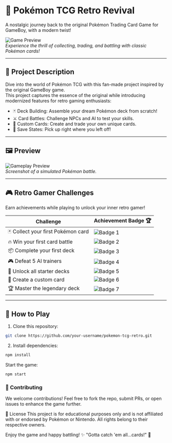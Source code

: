 # 🎴 **Pokémon TCG Retro Revival**

A nostalgic journey back to the original Pokémon Trading Card Game for GameBoy, with a modern twist!

![Game Preview](./assets/preview.png)  
_Experience the thrill of collecting, trading, and battling with classic Pokémon cards!_

---

## 🌟 **Project Description**

Dive into the world of Pokémon TCG with this fan-made project inspired by the original GameBoy game.  
This project captures the essence of the original while introducing modernized features for retro gaming enthusiasts:

- 🃏 Deck Building: Assemble your dream Pokémon deck from scratch!
- ⚔️ Card Battles: Challenge NPCs and AI to test your skills.
- 🎨 Custom Cards: Create and trade your own unique cards.
- 💾 Save States: Pick up right where you left off!

---

## 🖼️ **Preview**

![Gameplay Preview](./assets/preview-gameplay.png)  
_Screenshot of a simulated Pokémon battle._

---

## 🎮 **Retro Gamer Challenges**

Earn achievements while playing to unlock your inner retro gamer!

| Challenge                          | Achievement Badge 🏆             |
| ---------------------------------- | -------------------------------- |
| 🃏 Collect your first Pokémon card | ![Badge 1](./assets/badge-1.png) |
| 🔥 Win your first card battle      | ![Badge 2](./assets/badge-2.png) |
| 📦 Complete your first deck        | ![Badge 3](./assets/badge-3.png) |
| 🎮 Defeat 5 AI trainers            | ![Badge 4](./assets/badge-4.png) |
| 🌟 Unlock all starter decks        | ![Badge 5](./assets/badge-5.png) |
| 💎 Create a custom card            | ![Badge 6](./assets/badge-6.png) |
| 🏆 Master the legendary deck       | ![Badge 7](./assets/badge-7.png) |

---

## 🚀 **How to Play**

1. Clone this repository:

```bash
git clone https://github.com/your-username/pokemon-tcg-retro.git
```

2. Install dependencies:

```bash
npm install
```

Start the game:

```bash
npm start
```

### 🤝 Contributing

We welcome contributions!
Feel free to fork the repo, submit PRs, or open issues to enhance the game further.

📜 License
This project is for educational purposes only and is not affiliated with or endorsed by Pokémon or Nintendo.
All rights belong to their respective owners.

Enjoy the game and happy battling!
✨ "Gotta catch 'em all...cards!" 🎴
